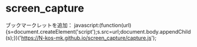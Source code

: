 # screen_capture
ブックマークレットを追加：
javascript:(function(url){s=document.createElement('script');s.src=url;document.body.appendChild(s);})('https://N-kos-mk.github.io/screen_capture/capture.js');
